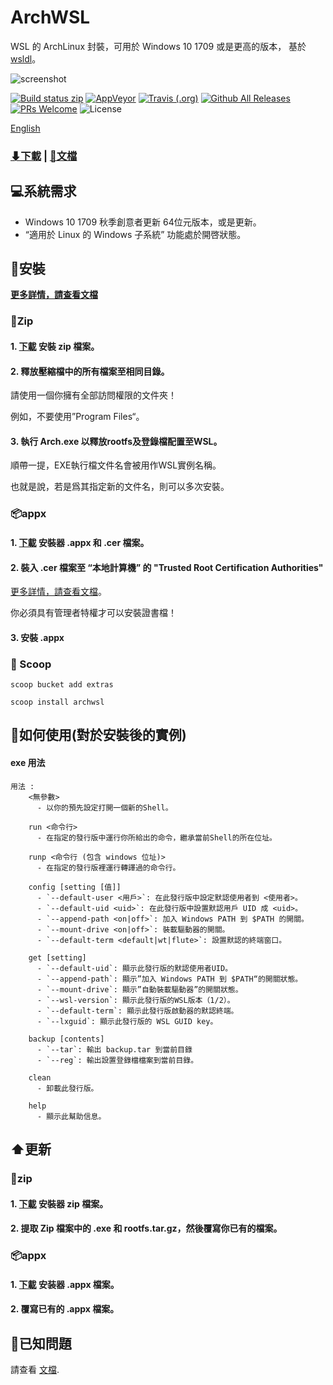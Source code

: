 # ArchWSL
WSL 的 ArchLinux 封裝，可用於 Windows 10 1709 或是更高的版本，
基於 [wsldl](https://github.com/yuk7/wsldl)。


![screenshot](https://raw.githubusercontent.com/wiki/yuk7/wsldl/img/Arch_Alpine_Ubuntu.png)

[![Build status zip](https://img.shields.io/github/workflow/status/yuk7/ArchWSL/Build%20zip%20CI?logo=data%3Aimage%2Fpng%3Bbase64%2CiVBORw0KGgoAAAANSUhEUgAAADAAAAAwCAYAAABXAvmHAAABEWlDQ1BTa2lhAAAokYWRoU7DUBSGPwqGhAQEYgJxBQIDAZYQBGqIBlu2ZODarhSStWtuu4wXIBgMBk14CHgFPAEDD4EgaP6uojUb%2F82558vJyb33PxecFpKzBklaWM%2FtmP7ZuaEhP8wzZmsBfj%2FKHd625%2FTN0vIgykPlb0VhdbmOHIjX44qvSw4qvivZdr1j8aN4K25w0OBJkRXi17I%2FzGzJX%2BKjZDgO63ezEqW9U%2BW%2BYoN9dhSGLhaflJwLIrFhwhUFl6IcD5eOyFVPwlj1f1TPc6S3Hf7A4n1dCx7g5RZan3Vt8wlWb%2BD5PfOtPy0tKZx2u5rzvDvqv5jh1Uy9uoy0YoZyaDiR21DujfzvssfBH0tmRP2ZPyMqAAAABHNCSVQICAgIfAhkiAAAAzpJREFUaIHtmc9qFFkUxn%2F3VnWHmMSgouMYJepIEFFxMQPjA7h3JcwT%2BAyzm93gE%2BhCdOufhUuRwTdwIXGhwZlEF4ITRzSKSaeq7jmzuFXVf5Ku6lZJ30B%2F0HTRnOKer873nXNvF4wxxhhjjPENMMXFym2OJ3FjduA7V1NYrQ979OoE75I9lTFJvPHq2v3ltYHX7oAB%2BPsWx1yzsQImGurmpQRcdYxTw72XZ3BqqsK%2BpJLN%2F%2Fngxfth1geIATZpzlghWjhqUB38ZmMj7L81DFB%2Bba3z8uOBvhHvP29OaRRdAu4MvrqHLZcREAcig3%2FcvsEKdmr2A1XPZaJhMaJXhk0e8gqQJEizgat7mL0wkM7F2C9SGXZoZp0zcX91bGbCf5%2FSS4s3G1eNoVJroMtnZ7LH5ooXb1z8LOKrMISC%2FH3TFqZtZUwEXDzypn9KCqsfdDpz3KhbbzM1PFtrLKqmF4xBcw%2FQiB3DV%2BA74uBszYPvwD9v9PyT6ywAS2UFXO6BEsO4eSdhQBRiZRJKD4BaLQk0fpxn8qdzUCfHEWHi6WtaS4sKabcHxAGq7Dn98wjTq0d84DD7Lx6y8NATSFMwdrQeGAbGQMv6obvVA0q4%2Bi%2BgCpm%2FjAGSFKLcAxp68j1oV8CREyAfBgET6Uit7EISeRJaJB9w%2Fj453yG9iQHTVYGgs%2Ff5pd4EvgIpiAWXlfoJm8QWCZHvRDsrsJsIJEk%2BB7Kii4ZNQDsYlBJy8W6qQC8BQEXzLqS7gIDQ1YXWU4hjkCzPWwInID1dKHMYayArtxJfcbLZSfRKyDpiMflWQvAMQ2bQr426jLb%2BQ5aQts%2Fg7UEWdXqg%2BpA%2BcohCus1WwnW0UZVAK2AodA50zgGrZQVUJFwJafeWv2yjzRiyrAiS3MiBQtTLhq5Bln8r4AI3sfRsp7cg%2BAoUA6sfARewB2D7OdAFkbDPxtL%2BG3FbAkF3IfAKydGnAi5sD6hC5ttQhQd2MqMhIbUVCLgLGfIuVFOBYE1s%2FOGreDfnCSipAh83vLzevmthq99ZjAyqIJnTiaZdg3yc%2FQH25G%2F8robjKrT2%2FjAlp3%2BZm8QQHA0LzExFf81dfn531Ll8F%2FwPo73Ufbbb6f8AAAAASUVORK5CYII%3D&style=flat-square)](https://github.com/yuk7/ArchWSL/actions)
[![AppVeyor](https://img.shields.io/appveyor/ci/yuk7/ArchWSL.svg?logo=Windows&style=flat-square)](https://ci.appveyor.com/project/yuk7/archwsl)
[![Travis (.org)](https://img.shields.io/travis/yuk7/ArchWSL-FS.svg?logo=Linux&style=flat-square)](https://travis-ci.org/yuk7/ArchWSL-FS)
[![Github All Releases](https://img.shields.io/github/downloads/yuk7/ArchWSL/total.svg?style=flat-square)](https://github.com/yuk7/ArchWSL/releases/latest)
[![PRs Welcome](https://img.shields.io/badge/PRs-welcome-brightgreen.svg?style=flat-square)](http://makeapullrequest.com)
![License](https://img.shields.io/github/license/yuk7/ArchWSL.svg?style=flat-square)

[English](https://github.com/yuk7/ArchWSL/blob/master/README.md)

### [⬇下載](https://github.com/yuk7/ArchWSL/releases/latest) | [📓文檔](https://git.io/arch-doc)

## 💻系統需求
* Windows 10 1709 秋季創意者更新 64位元版本，或是更新。
* “適用於 Linux 的 Windows 子系統” 功能處於開啓狀態。

## 💾安裝
**[更多詳情，請查看文檔](https://wsldl-pg.github.io/ArchW-docs/How-to-Setup)**
### 📁Zip
#### 1. [下載](https://github.com/yuk7/ArchWSL/releases/latest) 安裝 zip 檔案。

#### 2. 釋放壓縮檔中的所有檔案至相同目錄。
請使用一個你擁有全部訪問權限的文件夾！

例如，不要使用”Program Files“。

#### 3. 執行 Arch.exe 以釋放rootfs及登錄檔配置至WSL。

順帶一提，EXE執行檔文件名會被用作WSL實例名稱。

也就是說，若是爲其指定新的文件名，則可以多次安裝。

### 📦appx
#### 1. [下載](https://github.com/yuk7/ArchWSL/releases/latest) 安裝器 .appx 和 .cer 檔案。
#### 2. 裝入 .cer 檔案至 “本地計算機” 的 "Trusted Root Certification Authorities"
[更多詳情，請查看文檔](https://wsldl-pg.github.io/ArchW-docs/Install-Certificate)。

你必須具有管理者特權才可以安裝證書檔！
#### 3. 安裝 .appx

### 🥄 Scoop
`scoop bucket add extras `

`scoop install archwsl `

## 📝如何使用(對於安裝後的實例)
#### exe 用法
```dos
用法 :
    <無參數>
      - 以你的預先設定打開一個新的Shell。

    run <命令行>
      - 在指定的發行版中運行你所給出的命令，繼承當前Shell的所在位址。

    runp <命令行 (包含 windows 位址)>
      - 在指定的發行版裡運行轉譯過的命令行。

    config [setting [值]]
      - `--default-user <用戶>`: 在此發行版中設定默認使用者到 <使用者>。
      - `--default-uid <uid>`: 在此發行版中設置默認用戶 UID 成 <uid>。
      - `--append-path <on|off>`: 加入 Windows PATH 到 $PATH 的開關。
      - `--mount-drive <on|off>`: 裝載驅動器的開關。
      - `--default-term <default|wt|flute>`: 設置默認的終端窗口。

    get [setting]
      - `--default-uid`: 顯示此發行版的默認使用者UID。
      - `--append-path`: 顯示”加入 Windows PATH 到 $PATH“的開關狀態。
      - `--mount-drive`: 顯示”自動裝載驅動器”的開關狀態。
      - `--wsl-version`: 顯示此發行版的WSL版本（1/2）。
      - `--default-term`: 顯示此發行版啟動器的默認終端。
      - `--lxguid`: 顯示此發行版的 WSL GUID key。

    backup [contents]
      - `--tar`: 輸出 backup.tar 到當前目錄
      - `--reg`: 輸出設置登錄檔檔案到當前目錄。

    clean
      - 卸載此發行版。

    help
      - 顯示此幫助信息。
```

## ⬆️更新
### 📁zip
#### 1. [下載](https://github.com/yuk7/ArchWSL/releases/latest) 安裝器 zip 檔案。
#### 2. 提取 Zip 檔案中的 .exe 和 rootfs.tar.gz，然後覆寫你已有的檔案。

### 📦appx
#### 1. [下載](https://github.com/yuk7/ArchWSL/releases/latest) 安装器 .appx 檔案。
#### 2. 覆寫已有的 .appx 檔案。

## 🚫已知問題
請查看 [文檔](https://git.io/arch-doc).
